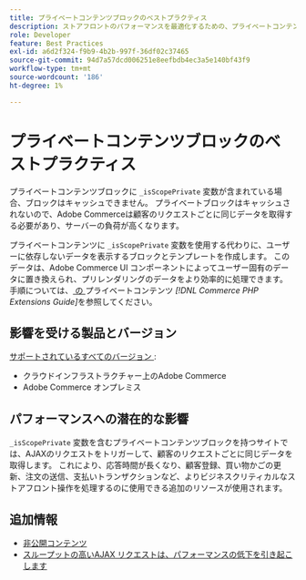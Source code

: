 ```yaml
---
title: プライベートコンテンツブロックのベストプラクティス
description: ストアフロントのパフォーマンスを最適化するための、プライベートコンテンツブロックの設定に関するベストプラクティスについて説明します。
role: Developer
feature: Best Practices
exl-id: a6d2f324-f9b9-4b2b-997f-36df02c37465
source-git-commit: 94d7a57dcd006251e8eefbdb4ec3a5e140bf43f9
workflow-type: tm+mt
source-wordcount: '186'
ht-degree: 1%

---
```


# プライベートコンテンツブロックのベストプラクティス

プライベートコンテンツブロックに `_isScopePrivate` 変数が含まれている場合、ブロックはキャッシュできません。 プライベートブロックはキャッシュされないので、Adobe Commerceは顧客のリクエストごとに同じデータを取得する必要があり、サーバーの負荷が高くなります。

プライベートコンテンツに `_isScopePrivate` 変数を使用する代わりに、ユーザーに依存しないデータを表示するブロックとテンプレートを作成します。 このデータは、Adobe Commerce UI コンポーネントによってユーザー固有のデータに置き換えられ、プリレンダリングのデータをより効率的に処理できます。 手順については、[ の ](https://developer.adobe.com/commerce/php/development/cache/page/private-content/) プライベートコンテンツ _[!DNL Commerce PHP Extensions Guide]_&#x200B;を参照してください。

## 影響を受ける製品とバージョン

[ サポートされているすべてのバージョン ](../../../release/versions.md):

- クラウドインフラストラクチャー上のAdobe Commerce
- Adobe Commerce オンプレミス

## パフォーマンスへの潜在的な影響

`_isScopePrivate` 変数を含むプライベートコンテンツブロックを持つサイトでは、AJAXのリクエストをトリガーして、顧客のリクエストごとに同じデータを取得します。 これにより、応答時間が長くなり、顧客登録、買い物かごの更新、注文の送信、支払いトランザクションなど、よりビジネスクリティカルなストアフロント操作を処理するのに使用できる追加のリソースが使用されます。

## 追加情報

- [非公開コンテンツ](../../../performance/configuration.md#client-side-optimization-settings)
- [ スループットの高いAJAX リクエストは、パフォーマンスの低下を引き起こします ](https://experienceleague.adobe.com/docs/commerce-knowledge-base/kb/troubleshooting/miscellaneous/high-throughput-ajax-requests-cause-poor-performance.html?lang=ja)
